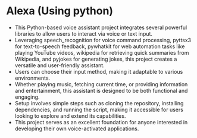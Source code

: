 # Alexa (Using python)
+ This Python-based voice assistant project integrates several powerful libraries to allow users to interact via voice or text input. 
+ Leveraging speech_recognition for voice command processing, pyttsx3 for text-to-speech feedback, pywhatkit for web automation tasks like playing YouTube videos, wikipedia for retrieving quick summaries from Wikipedia, and pyjokes for generating jokes, this project creates a versatile and user-friendly assistant.
+ Users can choose their input method, making it adaptable to various environments.
+ Whether playing music, fetching current time, or providing information and entertainment, this assistant is designed to be both functional and engaging.
+ Setup involves simple steps such as cloning the repository, installing dependencies, and running the script, making it accessible for users looking to explore and extend its capabilities.
+ This project serves as an excellent foundation for anyone interested in developing their own voice-activated applications.
